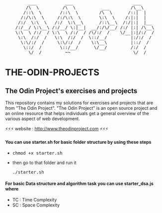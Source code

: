 <pre align=center>
      ___           ___                       ___     
     /\  \         /\  \          ___        /\__\    
    /::\  \       /::\  \        /\  \      /::|  |   
   /:/\:\  \     /:/\:\  \       \:\  \    /:|:|  |   
  /:/  \:\  \   /:/  \:\__\      /::\__\  /:/|:|  |__ 
 /:/__/ \:\__\ /:/__/ \:|__|  __/:/\/__/ /:/ |:| /\__\
 \:\  \ /:/  / \:\  \ /:/  / /\/:/  /    \/__|:|/:/  /
  \:\  /:/  /   \:\  /:/  /  \::/__/         |:/:/  / 
   \:\/:/  /     \:\/:/  /    \:\__\         |::/  /  
    \::/  /       \::/__/      \/__/         /:/  /   
     \/__/         ~~                        \/__/  
</pre>

# THE-ODIN-PROJECTS
## The Odin Project's exercises and projects</br>
This repository contains my solutions for exercises and projects that are from "The Odin Project". "The Odin Project" is an open source project and an online resource that helps individuals get a general overview of the various aspect of web development.

⚡⚡⚡ website : http://www.theodinproject.com ⚡⚡⚡

#### You can use starter.sh for basic folder structure by using these steps
- <pre>chmod +x starter.sh</pre>
-  then go to that folder and run it <pre>./starter.sh</pre>

#### For basic Data structure and algorithm task you can use starter_dsa.js where
- TC : Time Complexity
- SC : Space Complexity